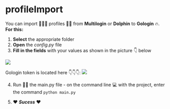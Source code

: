 # profileImport

You can import 🚴🏻‍♂️ profiles 👨‍💻 from **Multilogin** or **Dolphin** to **Gologin** 🔥. **For this:**
1. **Select** the appropriate folder
2. **Open** the _config.py_ file
3. **Fill in the fields** with your values as shown in the picture 👇 below

![](https://lh3.googleusercontent.com/FSZqdZYKeusEwV3EIsaoToxE3CNfct6aa1879W_UBeRiOVDnqU_vJ3kVNzYoLou_IZrdThS7TS_hDG5Y-HXZKEJ0qblmJCxCAB56hGWb-pSnhbjd_koxbskRn5dgNbbykjeOnyY6hsQ6M0l2OFiMe2l4WQ3wUl-gyoFhzUmIEHM8AAJ8k6RsUsCN3YifbrXoeiwQkaS26yN1zjb2QY2E6NTH_c2SmzcHN4DJPrT1-3J8fpy2VGI6hdsINP9fms77S56Qxqb2I-fyIngzIIKLkTPi29K0yZ6MZydR8d1ElGvAfC1QVxCvOzh-6R8x-XDthRaN5isZGrxQHWsAZUhUNF_j8gL2XrK-NDdzJ4r-zxyG8YCiwC4d5AjTwSv6TeVBcm3m6Ls6lNx_HBe8cG8vkqHsgWP53DFQBsdXXRs7t0vZMcjRMi6ixCJkxpZxHOpHMF6fQ-h6YDx2NVpOqtOwrGECzyxyBsUsLC7XZH0L4uS90JQB3pq48Rvhv1JiZG_hvkIui1ASk-Jpu_VpZupnaoNiDL8Pn5J4qOJiWlV5K3EjDeTMr2CUMPWxa4HNHs5b9yyzpSbO3Uw7hGXuztniCkREAOzhh9RCbv_HVfX1FmwS5EYItph_Lrrs-n9i4MTEl3QCheXoN6wUxuvoOwUyTUWMDYZhGeiikz5s_aqKCCsmje03wyo-I1POIDGa-nDB7u-9CTq8f9032HpxSCALJnGv_KQmxelIIzW5CtlxikXp1SGtQ-zD2VqNFzebBo-njPzOgvuNQfPd4jT3EsF-e1sFKvsqsI3PgL1GE3vz419oRwNVRdjpLAZpVuYYRbBvqmT8LvDRwmLEyNsOc_qDxUWS1ZkptyBaQZgFvYcBRdKUWB-1O5BtgmAZHX3uFBlZ2v0AMLBWg23l-40tJGbAGCN0L-Lv9IQciCMcx0B7rxDT5QAtDDQGHYdw9xxng7q-RXg5mrd9Ony_cCKqCAseww=w894-h371-no?authuser=0)

Gologin token is located here 👇👇👇:
![](https://user-images.githubusercontent.com/12957968/146891933-c3b60b4d-c850-47a5-8adf-bc8c37372664.gif)

4. Run 🏃🏻 the main.py file - on the command line 💻  with the project, enter the command ```python main.py```

5. ❤️ _**Sucess**_ ❤️